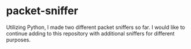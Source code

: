 # packet-sniffer
Utilizing Python, I made two different packet sniffers so far. I would like to continue adding to this repository with additional sniffers for different purposes. 
